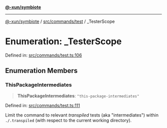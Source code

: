 [**@-xun/symbiote**](../../../../README.md)

***

[@-xun/symbiote](../../../../README.md) / [src/commands/test](../README.md) / \_TesterScope

# Enumeration: \_TesterScope

Defined in: [src/commands/test.ts:106](https://github.com/Xunnamius/symbiote/blob/cdf76d04fad879da3fde112c8b68cb31ead45b72/src/commands/test.ts#L106)

## Enumeration Members

### ThisPackageIntermediates

> **ThisPackageIntermediates**: `"this-package-intermediates"`

Defined in: [src/commands/test.ts:111](https://github.com/Xunnamius/symbiote/blob/cdf76d04fad879da3fde112c8b68cb31ead45b72/src/commands/test.ts#L111)

Limit the command to relevant _transpiled_ tests (aka "intermediates")
within `./.transpiled` (with respect to the current working directory).
